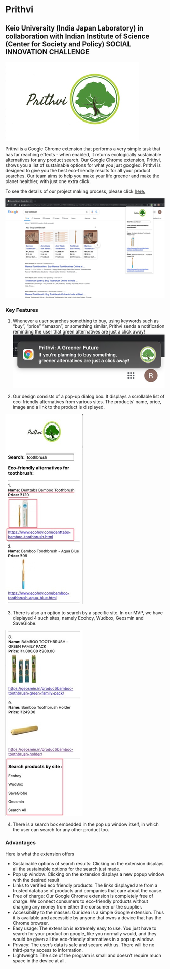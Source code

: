 # Prithvi
## Keio University (India Japan Laboratory) in collaboration with Indian Institute of Science (Center for Society and Policy) SOCIAL INNOVATION CHALLENGE 
![Prithvi](https://github.com/Prithvi-Extension/prithvi/blob/main/details/Prithvi.jpg)


Prithvi is a Google Chrome extension that performs a very simple task that has far reaching effects - when enabled, it returns ecologically sustainable alternatives for any product search. Our Google Chrome extension, Prithvi, shows you a list of sustainable options for what you just googled. Prithvi is designed to give you the best eco-friendly results for all your product searches. Our team aims to help you make your life greener and make the planet healthier, with just one extra click. 

To see the details of our project making process, please click [here.](https://github.com/Prithvi-Extension/prithvi/tree/main/details)

![browser view](https://github.com/Prithvi-Extension/prithvi/blob/main/screenshots/ss2.jpeg)

### Key Features

1. Whenever a user searches something to buy, using keywords such as “buy”, “price” “amazon”, or something similar, Prithvi sends a notification reminding the user that green alternatives are just a click away!
![notif](https://github.com/Prithvi-Extension/prithvi/blob/main/screenshots/ss1.jpeg)

2. Our design consists of a pop-up dialog box. It displays a scrollable list of eco-friendly alternatives from various sites. The products’ name, price, image and a link to the product is displayed.

![popup](https://github.com/Prithvi-Extension/prithvi/blob/main/screenshots/ss3.jpeg)

3. There is also an option to search by a specific site. In our MVP, we have displayed 4 such sites, namely Ecohoy, Wudbox, Geosmin and SaveGlobe. 

![by site](https://github.com/Prithvi-Extension/prithvi/blob/main/screenshots/ss4.jpeg)

4. There is a search box embedded in the pop up window itself, in which the user can search for any other product too. 

### Advantages
Here is what the extension offers
- Sustainable options of search results: Clicking on the extension displays all the sustainable options for the search just made. 
- Pop up window: Clicking on the extension displays a new popup window with the desired result
- Links to verified eco friendly products: The links displayed are from a trusted database of products and companies that care about the cause.
- Free of charge: Our Google Chrome extension is completely free of charge. We connect consumers to eco-friendly products without charging any money from either the consumer or the supplier. 
- Accessibility to the masses: Our idea is a simple Google extension. Thus it is available and accessible by anyone that owns a device that has the Chrome browser. 
- Easy usage: The extension is extremely easy to use. You just have to search for your product on google, like you normally would, and they would be given all the eco-friendly alternatives in a pop up window.  
- Privacy: The user’s data is safe and secure with us. There will be no third-party access to information.
- Lightweight: The size of the program is small and doesn’t require much space in the device at all. 



